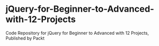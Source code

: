 # jQuery-for-Beginner-to-Advanced-with-12-Projects
Code Repository for jQuery for Beginner to Advanced with 12 Projects, Published by Packt
